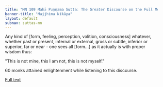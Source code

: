 ```yaml
---
title: "MN 109 Mahā Puṇṇama Sutta: The Greater Discourse on the Full Moon Night"
banner-title: "Majjhima Nikāya" 
layout: default 
subnav: suttas-mn 
---
```



Any kind of [form, feeling, perception, volition, consciousness] whatever, whether past or present, internal or external, gross or subtle, inferior or superior, far or near - one sees all [form...] as it actually is with proper wisdom thus:


"This is not mine, this I am not, this is not myself."


60 monks attained enlightenment while listening to this discourse.


[Full text](https://www.dhammatalks.org/suttas/MN/MN109.html)

